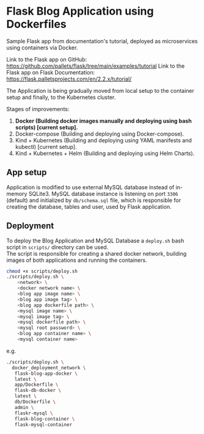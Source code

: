 # Flask Blog Application using Dockerfiles

Sample Flask app from documentation's tutorial, deployed as microservices using containers via Docker.

Link to the Flask app on GitHub: <https://github.com/pallets/flask/tree/main/examples/tutorial>
Link to the Flask app on Flask Documentation: <https://flask.palletsprojects.com/en/2.2.x/tutorial/>

The Application is being gradually moved from local setup to the container setup and finally, to the Kubernetes cluster.

Stages of improvements:

1. **Docker (Building docker images manually and deploying using bash scripts) [current setup].**
2. Docker-compose (Building and deploying using Docker-compose).
3. Kind + Kubernetes (Building and deploying using YAML manifests and kubectl) [current setup].
4. Kind + Kubernetes + Helm (Building and deploying using Helm Charts).

## App setup

Application is modified to use external MySQL database instead of in-memory SQLite3.
MySQL database instance is listening on port `3306` (default) and initialized by `db/schema.sql` file, which is responsible for creating the database, tables and user, used by Flask application.

## Deployment

To deploy the Blog Application and MySQL Database a `deploy.sh` bash script in `scripts/` directory can be used.\
The script is responsible for creating a shared docker network, building images of both applications and running the containers.

```bash
chmod +x scripts/deploy.sh
./scripts/deploy.sh \
    <network> \
    <docker network name> \
    <blog app image name> \
    <blog app image tag> \
    <blog app dockerfile path> \
    <mysql image name> \
    <mysql image tag> \
    <mysql dockerfile path> \
    <mysql root password> \
    <blog app container name> \
    <mysql container name>
```

e.g.

```bash
./scripts/deploy.sh \
  docker_deployment_network \
   flask-blog-app-docker \
   latest \
   app/Dockerfile \
   flask-db-docker \
   latest \
   db/Dockerfile \
   admin \
   flaskr-mysql \
   flask-blog-container \
   flask-mysql-container
```
